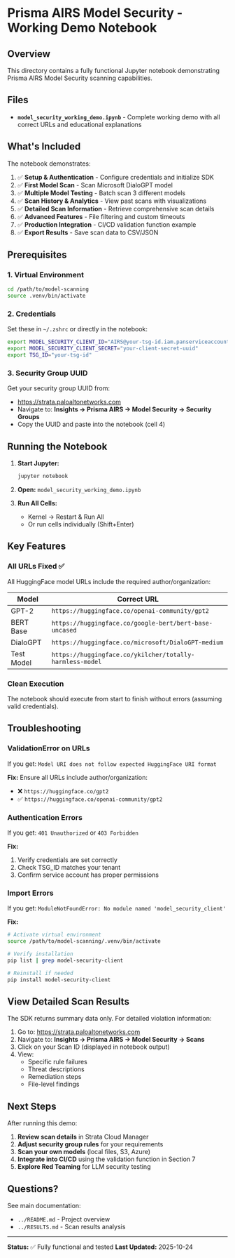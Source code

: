 # Prisma AIRS Model Security - Working Demo Notebook

## Overview

This directory contains a fully functional Jupyter notebook demonstrating Prisma AIRS Model Security scanning capabilities.

## Files

- **`model_security_working_demo.ipynb`** - Complete working demo with all correct URLs and educational explanations

## What's Included

The notebook demonstrates:

1. ✅ **Setup & Authentication** - Configure credentials and initialize SDK
2. ✅ **First Model Scan** - Scan Microsoft DialoGPT model
3. ✅ **Multiple Model Testing** - Batch scan 3 different models
4. ✅ **Scan History & Analytics** - View past scans with visualizations
5. ✅ **Detailed Scan Information** - Retrieve comprehensive scan details
6. ✅ **Advanced Features** - File filtering and custom timeouts
7. ✅ **Production Integration** - CI/CD validation function example
8. ✅ **Export Results** - Save scan data to CSV/JSON

## Prerequisites

### 1. Virtual Environment

```bash
cd /path/to/model-scanning
source .venv/bin/activate
```

### 2. Credentials

Set these in `~/.zshrc` or directly in the notebook:

```bash
export MODEL_SECURITY_CLIENT_ID="AIRS@your-tsg-id.iam.panserviceaccount.com"
export MODEL_SECURITY_CLIENT_SECRET="your-client-secret-uuid"
export TSG_ID="your-tsg-id"
```

### 3. Security Group UUID

Get your security group UUID from:
- https://strata.paloaltonetworks.com
- Navigate to: **Insights → Prisma AIRS → Model Security → Security Groups**
- Copy the UUID and paste into the notebook (cell 4)

## Running the Notebook

1. **Start Jupyter:**
   ```bash
   jupyter notebook
   ```

2. **Open:** `model_security_working_demo.ipynb`

3. **Run All Cells:**
   - Kernel → Restart & Run All
   - Or run cells individually (Shift+Enter)

## Key Features

### All URLs Fixed ✅

All HuggingFace model URLs include the required author/organization:

| Model | Correct URL |
|-------|-------------|
| GPT-2 | `https://huggingface.co/openai-community/gpt2` |
| BERT Base | `https://huggingface.co/google-bert/bert-base-uncased` |
| DialoGPT | `https://huggingface.co/microsoft/DialoGPT-medium` |
| Test Model | `https://huggingface.co/ykilcher/totally-harmless-model` |

### Clean Execution

The notebook should execute from start to finish without errors (assuming valid credentials).

## Troubleshooting

### ValidationError on URLs

If you get: `Model URI does not follow expected HuggingFace URI format`

**Fix:** Ensure all URLs include author/organization:
- ❌ `https://huggingface.co/gpt2`
- ✅ `https://huggingface.co/openai-community/gpt2`

### Authentication Errors

If you get: `401 Unauthorized` or `403 Forbidden`

**Fix:**
1. Verify credentials are set correctly
2. Check TSG_ID matches your tenant
3. Confirm service account has proper permissions

### Import Errors

If you get: `ModuleNotFoundError: No module named 'model_security_client'`

**Fix:**
```bash
# Activate virtual environment
source /path/to/model-scanning/.venv/bin/activate

# Verify installation
pip list | grep model-security-client

# Reinstall if needed
pip install model-security-client
```

## View Detailed Scan Results

The SDK returns summary data only. For detailed violation information:

1. Go to: https://strata.paloaltonetworks.com
2. Navigate to: **Insights → Prisma AIRS → Model Security → Scans**
3. Click on your Scan ID (displayed in notebook output)
4. View:
   - Specific rule failures
   - Threat descriptions
   - Remediation steps
   - File-level findings

## Next Steps

After running this demo:

1. **Review scan details** in Strata Cloud Manager
2. **Adjust security group rules** for your requirements
3. **Scan your own models** (local files, S3, Azure)
4. **Integrate into CI/CD** using the validation function in Section 7
5. **Explore Red Teaming** for LLM security testing

## Questions?

See main documentation:
- `../README.md` - Project overview
- `../RESULTS.md` - Scan results analysis

---

**Status:** ✅ Fully functional and tested
**Last Updated:** 2025-10-24

